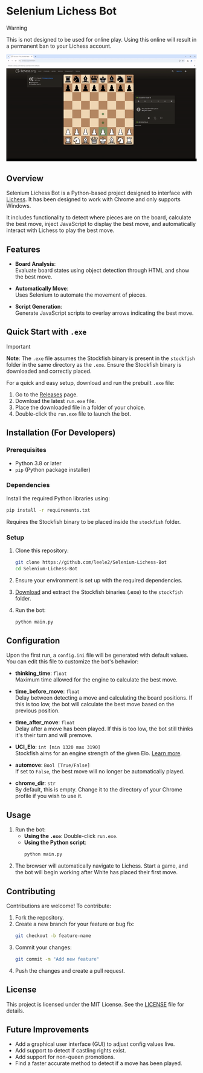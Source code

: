 # Selenium Lichess Bot

> [!WARNING]  
> This is not designed to be used for online play. Using this online will result in a permanent ban to your Lichess account.

![Demo](.public/demo.gif)

## Overview
Selenium Lichess Bot is a Python-based project designed to interface with [Lichess](https://lichess.org/). It has been designed to work with Chrome and only supports Windows.

It includes functionality to detect where pieces are on the board, calculate the best move, inject JavaScript to display the best move, and automatically interact with Lichess to play the best move.

## Features
- **Board Analysis**:  
  Evaluate board states using object detection through HTML and show the best move.
  
- **Automatically Move**:  
  Uses Selenium to automate the movement of pieces.

- **Script Generation**:  
  Generate JavaScript scripts to overlay arrows indicating the best move.

## Quick Start with `.exe`
> [!IMPORTANT] 
> **Note**: The `.exe` file assumes the Stockfish binary is present in the `stockfish` folder in the same directory as the `.exe`. Ensure the Stockfish binary is downloaded and correctly placed.

For a quick and easy setup, download and run the prebuilt `.exe` file:

1. Go to the [Releases](https://github.com/leele2/Selenium-Lichess-Bot/releases) page.
2. Download the latest `run.exe` file.
3. Place the downloaded file in a folder of your choice.
4. Double-click the `run.exe` file to launch the bot.

## Installation (For Developers)
### Prerequisites
- Python 3.8 or later
- `pip` (Python package installer)

### Dependencies
Install the required Python libraries using:
```bash
pip install -r requirements.txt
```
Requires the Stockfish binary to be placed inside the `stockfish` folder.

### Setup
1. Clone this repository:
   ```bash
   git clone https://github.com/leele2/Selenium-Lichess-Bot
   cd Selenium-Lichess-Bot
   ```
2. Ensure your environment is set up with the required dependencies.

3. [Download](https://github.com/official-stockfish/Stockfish/releases/latest) and extract the Stockfish binaries (.exe) to the `stockfish` folder.

4. Run the bot:
   ```bash
   python main.py
   ```

## Configuration
Upon the first run, a `config.ini` file will be generated with default values. You can edit this file to customize the bot's behavior:

- **thinking_time**: `float`  
  Maximum time allowed for the engine to calculate the best move.

- **time_before_move**: `float`  
  Delay between detecting a move and calculating the board positions. If this is too low, the bot will calculate the best move based on the previous position.

- **time_after_move**: `float`  
  Delay after a move has been played. If this is too low, the bot still thinks it's their turn and will premove.

- **UCI_Elo**: `int [min 1320 max 3190]`  
  Stockfish aims for an engine strength of the given Elo. [Learn more](https://official-stockfish.github.io/docs/stockfish-wiki/UCI-&-Commands.html).

- **automove**: `Bool [True/False]`  
  If set to `False`, the best move will no longer be automatically played.

- **chrome_dir**: `str`  
  By default, this is empty. Change it to the directory of your Chrome profile if you wish to use it.

## Usage
1. Run the bot:  
   - **Using the `.exe`**: Double-click `run.exe`.  
   - **Using the Python script**:  
     ```bash
     python main.py
     ```
2. The browser will automatically navigate to Lichess. Start a game, and the bot will begin working after White has placed their first move.

## Contributing
Contributions are welcome! To contribute:

1. Fork the repository.
2. Create a new branch for your feature or bug fix:
   ```bash
   git checkout -b feature-name
   ```
3. Commit your changes:
   ```bash
   git commit -m "Add new feature"
   ```
4. Push the changes and create a pull request.

## License
This project is licensed under the MIT License. See the [LICENSE](LICENSE) file for details.

## Future Improvements
- Add a graphical user interface (GUI) to adjust config values live.
- Add support to detect if castling rights exist.
- Add support for non-queen promotions.
- Find a faster accurate method to detect if a move has been played.